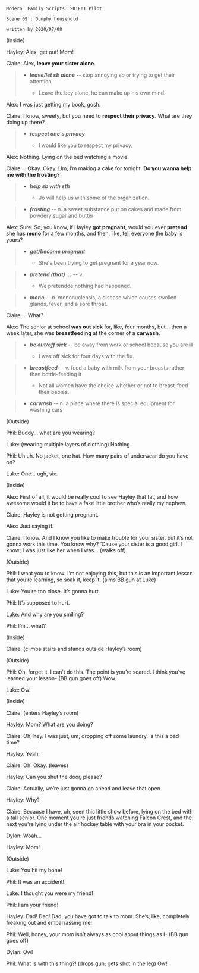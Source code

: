 ```
Modern  Family Scripts  S01E01 Pilot    

Scene 09 : Dunphy household

written by 2020/07/08
```

(Inside)

Hayley: Alex, get out! Mom!

Claire: Alex, **leave your sister alone**.

> * ***leave/let sb alone*** -- stop annoying sb or trying to get their attention
>
>    * Leave the boy alone, he can make up his own mind.

Alex: I was just getting my book, gosh.

Claire: I know, sweety, but you need to **respect their privacy**. What are they doing up there?

> * ***respect one's privacy***
>
>    * I would like you to respect my privacy.

Alex: Nothing. Lying on the bed watching a movie.

Claire: …Okay. Okay. Um, I’m making a cake for tonight. **Do you wanna help me with the frosting**?

> * ***help sb with sth***
>
>    * Jo will help us with some of the organization.

> * ***frosting*** -- n. a sweet substance put on cakes and made from powdery sugar and butter

Alex: Sure. So, you know, if Hayley **got pregnant**, would you ever **pretend** she has **mono** for a few months, and then, like, tell everyone the baby is yours?

> * ***get/become pregnant***
>
>    * She's been trying to get pregnant for a year now.

> * ***pretend (that) ...*** -- v. 
>
>    * We pretendde nothing had happened.

> * ***mono*** -- n. mononucleosis, a disease which causes swollen glands, fever, and a sore throat.

Claire: …What?

Alex: The senior at school **was out sick** for, like, four months, but… then a week later, she was **breastfeeding** at the corner of a **carwash**.

> * ***be out/off sick*** -- be away from work or school because you are ill
>
>    * I was off sick for four days with the flu.

> * ***breastfeed*** -- v. feed a baby with milk from your breasts rather than bottle-feeding it
>
>    * Not all women have the choice whether or not to breast-feed their babies.

> * ***carwash*** -- n. a place where there is special equipment for washing cars

(Outside)

Phil: Buddy… what are you wearing?

Luke: (wearing multiple layers of clothing) Nothing.

Phil: Uh uh. No jacket, one hat. How many pairs of underwear do you have on?

Luke: One… ugh, six.

(Inside)

Alex: First of all, it would be really cool to see Hayley that fat, and how awesome would it be to have a fake little brother who’s really my nephew.

Claire: Hayley is not getting pregnant.

Alex: Just saying if.

Claire: I know. And I know you like to make trouble for your sister, but it’s not gonna work this time. You know why? ‘Cause your sister is a good girl. I know; I was just like her when I was… (walks off)

(Outside)

Phil: I want you to know: I’m not enjoying this, but this is an important lesson that you’re learning, so soak it, keep it. (aims BB gun at Luke)

Luke: You’re too close. It’s gonna hurt.

Phil: It’s supposed to hurt.

Luke: And why are you smiling?

Phil: I’m… what?

(Inside)

Claire: (climbs stairs and stands outside Hayley’s room)

(Outside)

Phil: Oh, forget it. I can’t do this. The point is you’re scared. I think you’ve learned your lesson- (BB gun goes off) Wow.

Luke: Ow!

(Inside)

Claire: (enters Hayley’s room)

Hayley: Mom? What are you doing?

Claire: Oh, hey. I was just, um, dropping off some laundry. Is this a bad time?

Hayley: Yeah.

Claire: Oh. Okay. (leaves)

Hayley: Can you shut the door, please?

Claire: Actually, we’re just gonna go ahead and leave that open.

Hayley: Why?

Claire: Because I have, uh, seen this little show before, lying on the bed with a tall senior. One moment you’re just friends watching Falcon Crest, and the next you’re lying under the air hockey table with your bra in your pocket.

Dylan: Woah…

Hayley: Mom!

(Outside)

Luke: You hit my bone!

Phil: It was an accident!

Luke: I thought you were my friend!

Phil: I am your friend!

Hayley: Dad! Dad! Dad, you have got to talk to mom. She’s, like, completely freaking out and embarrassing me!

Phil: Well, honey, your mom isn’t always as cool about things as I- (BB gun goes off)

Dylan: Ow!

Phil: What is with this thing?! (drops gun; gets shot in the leg) Ow!
